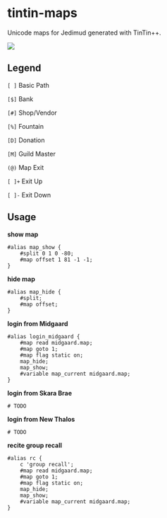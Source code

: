 # tintin-maps

Unicode maps for Jedimud generated with TinTin++.

![](example.gif)

## Legend

`[ ]` Basic Path

`[$]` Bank

`[#]` Shop/Vendor

`[%]` Fountain

`[D]` Donation

`[M]` Guild Master

`(@)` Map Exit

`[ ]+` Exit Up

`[ ]-` Exit Down

## Usage

**show map**

````
#alias map_show {
    #split 0 1 0 -80;
    #map offset 1 81 -1 -1;
}
````

**hide map**

````
#alias map_hide {
    #split;
    #map offset;
}
````

**login from Midgaard**

````
#alias login_midgaard {
    #map read midgaard.map; 
    #map goto 1; 
    #map flag static on;
    map_hide;
    map_show;
    #variable map_current midgaard.map;
}
````

**login from Skara Brae**

`# TODO`

**login from New Thalos**

`# TODO`

**recite group recall**

````
#alias rc {
    c 'group recall';
    #map read midgaard.map;
    #map goto 1; 
    #map flag static on;
    map_hide;
    map_show;
    #variable map_current midgaard.map;
}
````

